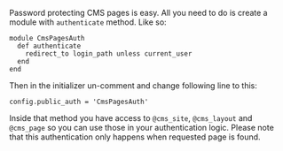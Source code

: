 Password protecting CMS pages is easy. All you need to do is create a module with `authenticate` method. Like so:

    module CmsPagesAuth
      def authenticate
        redirect_to login_path unless current_user
      end
    end

Then in the initializer un-comment and change following line to this:

    config.public_auth = 'CmsPagesAuth'

Inside that method you have access to `@cms_site`, `@cms_layout` and `@cms_page` so you can use those in your authentication logic. Please note that this authentication only happens when requested page is found.